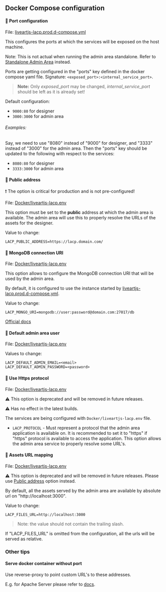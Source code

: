 ## Docker Compose configuration

#### :small_blue_diamond: Port configuration
File: [liveartjs-lacp.prod.d-compose.yml](liveartjs-lacp.prod.d-compose.yml)

This configures the ports at which the services will be exposed on the host machine.

Note: This is not actual when running the admin area standalone. Refer to [Standalone Admin Area](LACP_STANDALONE.md) instead.

Ports are getting configured in the "ports" key defined in the docker compose yaml file.
Signature: `<exposed_port>:<internal_service_port>`.

>__Note:__ Only _exposed_port_ may be changed, _internal_service_port_ should be left as it is already set!

Default configuration:
* `9000:80` for designer
* `3000:3000` for admin area

###### Examples:
Say, we need to use "8080" instead of "9000" for designer, and "3333" instead of "3000" for the admin area.
Then the "ports" key should be updated to the following with respect to the services:
 * `8080:80` for designer
 * `3333:3000` for admin area

#### :small_blue_diamond: Public address 
:heavy_exclamation_mark: The option is critical for production and is not pre-configured!

File: [Docker/liveartjs-lacp.env](/Docker/liveartjs-lacp.env)

This option must be set to the **public** address at which the admin area is available.
The admin area will use this to properly resolve the URLs of the assets for the designer.

Value to change:
```env
LACP_PUBLIC_ADDRESS=https://lacp.domain.com/
```

#### :small_blue_diamond: MongoDB connection URI
File: [Docker/liveartjs-lacp.env](/Docker/liveartjs-lacp.env)

This option allows to configure the MongoDB connection URI that will be used by the admin area.

By default, it is configured to use the instance started by [liveartjs-lacp.prod.d-compose.yml](liveartjs-lacp.prod.d-compose.yml).

Value to change:
```env
LACP_MONGO_URI=mongodb://user:password@domain.com:27017/db
```

[Official docs](https://docs.mongodb.com/manual/reference/connection-string/)

#### :small_blue_diamond: Default admin area user
File: [Docker/liveartjs-lacp.env](/Docker/liveartjs-lacp.env)

Values to change:
```env
LACP_DEFAULT_ADMIN_EMAIL=<email>
LACP_DEFAULT_ADMIN_PASSWORD=<password>
```

#### :small_blue_diamond: Use Https protocol
File: [Docker/liveartjs-lacp.env](/Docker/liveartjs-lacp.env)

:warning: This option is deprecated and will be removed in future releases.

:warning: Has no effect in the latest builds.


The services are being configured with `Docker/liveartjs-lacp.env` file.
* `LACP_PROTOCOL` - Must represent a protocol that the admin area application is available on. It is recommended to set it to "https"
 if "https" protocol is available to access the application. This option allows the admin area service to properly resolve some URL's.

#### :small_blue_diamond: Assets URL mapping
File: [Docker/liveartjs-lacp.env](/Docker/liveartjs-lacp.env)

:warning: This option is deprecated and will be removed in future releases.
Please use [Public address](#small_blue_diamond-public-address) option instead.

By default, all the assets served by the admin area are available by absolute url on "http://localhost:3000".

Value to change:
```env
LACP_FILES_URL=http://localhost:3000
```

>Note: the value should not contain the trailing slash.

If "LACP_FILES_URL" is omitted from the configuration, all the urls will be served as relative.


### Other tips

#### Serve docker container without port

Use reverse-proxy to point custom URL's to these addresses.

E.g. for Apache Server please refer to [docs](https://httpd.apache.org/docs/2.4/howto/reverse_proxy.html).
